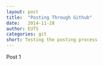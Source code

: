 ```yaml
---
layout: post
title:  "Posting Through Github"
date:   2014-11-28 
author: EUTS
categories: git
short: Testing the posting process
---
```


Post 1
